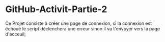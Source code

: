 # GitHub-Activit-Partie-2
Ce Projet consiste à créer une page de connexion, si la connexion est échoué le script déclenchera une erreur sinon il va t'envoyer vers la page d'acceuil;
